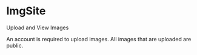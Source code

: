 ImgSite
=======

Upload and View Images

An account is required to upload images.  All images that are uploaded are public.
